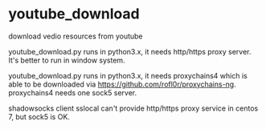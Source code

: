 # youtube_download
download  vedio resources from youtube

youtube_download.py runs in python3.x, it needs http/https proxy server. It's better to run in window system.

youtube_download.py runs in python3.x, it needs proxychains4 which is able to be downloaded via https://github.com/rofl0r/proxychains-ng.
proxychains4 needs one sock5 server.

shadowsocks client sslocal can't provide http/https proxy service in centos 7, but sock5 is OK.
